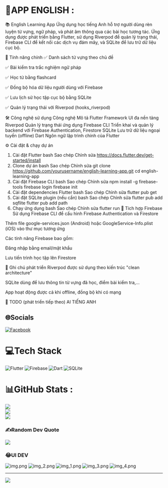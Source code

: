 # 💫APP ENGLISH :
📚 English Learning App
Ứng dụng học tiếng Anh hỗ trợ người dùng rèn luyện từ vựng, ngữ pháp, và phát âm thông qua các bài học tương tác. Ứng dụng được phát triển bằng Flutter, sử dụng Riverpod để quản lý trạng thái, Firebase CLI để kết nối các dịch vụ đám mây, và SQLite để lưu trữ dữ liệu cục bộ.

🚀 Tính năng chính
✅ Danh sách từ vựng theo chủ đề

✅ Bài kiểm tra trắc nghiệm ngữ pháp

✅ Học từ bằng flashcard

✅ Đồng bộ hóa dữ liệu người dùng với Firebase

✅ Lưu lịch sử học tập cục bộ bằng SQLite

✅ Quản lý trạng thái với Riverpod (hooks_riverpod)

🛠 Công nghệ sử dụng
Công nghệ	Mô tả
Flutter	Framework UI đa nền tảng
Riverpod	Quản lý trạng thái ứng dụng
Firebase CLI	Triển khai và quản lý backend với Firebase Authentication, Firestore
SQLite	Lưu trữ dữ liệu ngoại tuyến (offline)
Dart	Ngôn ngữ lập trình chính của Flutter

⚙️ Cài đặt & chạy dự án
1. Cài đặt Flutter
   bash
   Sao chép
   Chỉnh sửa
   https://docs.flutter.dev/get-started/install
2. Clone dự án
   bash
   Sao chép
   Chỉnh sửa
   git clone https://github.com/yourusername/english-learning-app.git
   cd english-learning-app
3. Cài đặt Firebase CLI
   bash
   Sao chép
   Chỉnh sửa
   npm install -g firebase-tools
   firebase login
   firebase init
4. Cài đặt dependencies Flutter
   bash
   Sao chép
   Chỉnh sửa
   flutter pub get
5. Cài đặt SQLite plugin (nếu cần)
   bash
   Sao chép
   Chỉnh sửa
   flutter pub add sqflite
   flutter pub add path
6. Chạy ứng dụng
   bash
   Sao chép
   Chỉnh sửa
   flutter run
   🔐 Tích hợp Firebase
   Sử dụng Firebase CLI để cấu hình Firebase Authentication và Firestore

Thêm file google-services.json (Android) hoặc GoogleService-Info.plist (iOS) vào thư mục tương ứng

Các tính năng Firebase bao gồm:

Đăng nhập bằng email/mật khẩu

Lưu tiến trình học tập lên Firestore

🧠 Ghi chú phát triển
Riverpod được sử dụng theo kiến trúc "clean architecture"

SQLite dùng để lưu thông tin từ vựng đã học, điểm bài kiểm tra,...

App hoạt động được cả khi offline, đồng bộ khi có mạng

📌 TODO (phát triển tiếp theo)
AI TIẾNG ANH

## 🌐Socials
[![Facebook](https://img.shields.io/badge/Facebook-%231877F2.svg?logo=Facebook&logoColor=white)](https://facebook.com/https://www.facebook.com/profile.php?id=100010882691553)

# 💻Tech Stack
![Flutter](https://img.shields.io/badge/Flutter-%2302569B.svg?style=flat&logo=Flutter&logoColor=white) ![Firebase](https://img.shields.io/badge/firebase-%23039BE5.svg?style=flat&logo=firebase) ![Dart](https://img.shields.io/badge/dart-%230175C2.svg?style=flat&logo=dart&logoColor=white) ![SQLite](https://img.shields.io/badge/sqlite-%2307405e.svg?style=flat&logo=sqlite&logoColor=white)
# 📊GitHub Stats :
![](https://github-readme-stats.vercel.app/api?username=ENGLISH&theme=radical&hide_border=false&include_all_commits=false&count_private=false)<br/>
![](https://github-readme-streak-stats.herokuapp.com/?user=ENGLISH&theme=radical&hide_border=false)<br/>
![](https://github-readme-stats.vercel.app/api/top-langs/?username=ENGLISH&theme=radical&hide_border=false&include_all_commits=false&count_private=false&layout=compact)

### ✍️Random Dev Quote
![](https://quotes-github-readme.vercel.app/api?type=horizontal&theme=radical)

### 😂UI DEV
![img.png](img.png)
![img_2.png](img_2.png)
![img_1.png](img_1.png)
![img_3.png](img_3.png)
![img_4.png](img_4.png)




---
[![](https://visitcount.itsvg.in/api?id=ENGLISH&icon=0&color=0)](https://visitcount.itsvg.in)

